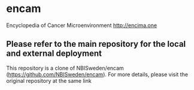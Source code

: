 # encam

Encyclopedia of Cancer Microenvironment http://encima.one

## Please refer to the main repository for the local and external deployment
This repository is a clone of NBISweden/encam (https://github.com/NBISweden/encam). For more details, please visit the original repository at the same link



